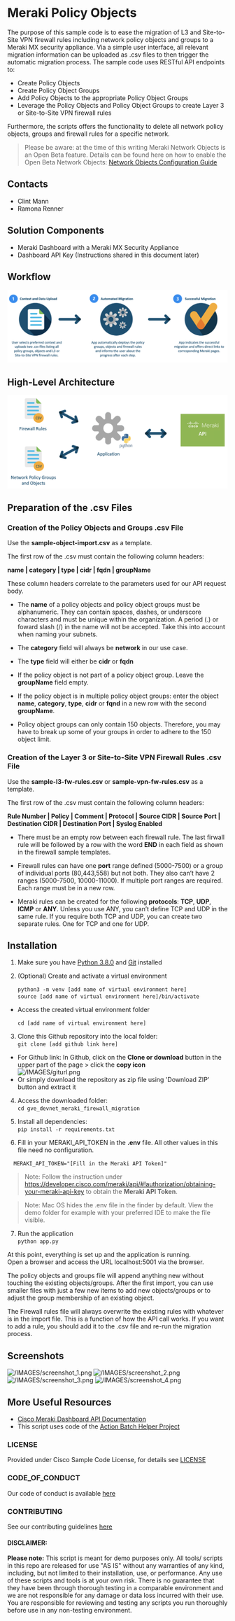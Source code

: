 # Meraki Policy Objects
The purpose of this sample code is to ease the migration of L3 and Site-to-Site VPN firewall rules including network policy objects and groups to a Meraki MX security appliance. Via a simple user interface, all relevant migration information can be uploaded as .csv files to then trigger the automatic migration process. The sample code uses RESTful API endpoints to:

* Create Policy Objects
* Create Policy Object Groups
* Add Policy Objects to the appropriate Policy Object Groups
* Leverage the Policy Objects and Policy Object Groups to create Layer 3 or Site-to-Site VPN firewall rules

Furthermore, the scripts offers the functionality to delete all network policy objects, groups and firewall rules for a specific network.

  > Please be aware: at the time of this writing Meraki Network Objects is an Open Beta feature. Details can be found here on how to enable the Open Beta Network Objects: [Network Objects Configuration Guide](https://documentation.meraki.com/MX/Firewall_and_Traffic_Shaping/Network_Objects_Configuration_Guide)


## Contacts
* Clint Mann
* Ramona Renner

## Solution Components
* Meraki Dashboard with a Meraki MX Security Appliance
* Dashboard API Key (Instructions shared in this document later)

## Workflow
![/IMAGES/migration_workflow.png](/IMAGES/migration_workflow.png)

## High-Level Architecture
![/IMAGES/migration_workflow.png](/IMAGES/migration_high_level.png)

## Preparation of the .csv Files

### Creation of the Policy Objects and Groups .csv File 

Use the **sample-object-import.csv** as a template.  

The first row of the .csv must contain the following column headers:  

**name | category | type | cidr | fqdn | groupName**

These column headers correlate to the parameters used for our API request body.

* The **name** of a policy objects and policy object groups must be alphanumeric. They can contain spaces, dashes, or underscore characters and must be unique within the organization. A period (.) or foward slash (/) in the name will not be accepted. Take this into account when naming your subnets.  

* The **category** field will always be **network** in our use case.

* The **type** field will either be **cidr** or **fqdn**

* If the policy object is not part of a policy object group. Leave the **groupName** field empty.

* If the policy object is in multiple policy object groups: enter the object **name**, **category**, **type**, **cidr** or **fqnd** in a new row with the second **groupName**.

* Policy object groups can only contain 150 objects. Therefore, you may have to break up some of your groups in order to adhere to the 150 object limit.

### Creation of the Layer 3 or Site-to-Site VPN Firewall Rules .csv File  

Use the **sample-l3-fw-rules.csv** or **sample-vpn-fw-rules.csv** as a template.  

The first row of the .csv must contain the following column headers:

**Rule Number | Policy | Comment | Protocol | Source CIDR | Source Port | Destination CIDR | Destination Port | Syslog Enabled**

* There must be an empty row between each firewall rule. The last firwall rule will be followed by a row with the word **END** in each field as shown in the firewall sample templates.

* Firewall rules can have one **port** range defined (5000-7500) or a group of individual ports (80,443,558) but not both. They also can’t have 2 ranges (5000-7500, 10000-11000). If multiple port ranges are required. Each range must be in a new row.

* Meraki rules can be created for the following **protocols**: **TCP**, **UDP**, **ICMP** or **ANY**. Unless you use ANY, you can’t define TCP and UDP in the same rule. If you require both TCP and UDP, you can create two separate rules. One for TCP and one for UDP.


## Installation

1. Make sure you have [Python 3.8.0](https://www.python.org/downloads/) and [Git](https://git-scm.com/book/en/v2/Getting-Started-Installing-Git) installed

2.	(Optional) Create and activate a virtual environment 
    ```
    python3 -m venv [add name of virtual environment here] 
    source [add name of virtual environment here]/bin/activate
    ```
  * Access the created virtual environment folder
    ```
    cd [add name of virtual environment here] 
    ```

3. Clone this Github repository into the local folder:  
  ```git clone [add github link here]```
  * For Github link: 
      In Github, click on the **Clone or download** button in the upper part of the page > click the **copy icon**  
      ![/IMAGES/giturl.png](/IMAGES/giturl.png)
  * Or simply download the repository as zip file using 'Download ZIP' button and extract it

4. Access the downloaded folder:  
    ```cd gve_devnet_meraki_firewall_migration```

5. Install all dependencies:  
  ```pip install -r requirements.txt```

6. Fill in your MERAKI_API_TOKEN in the **.env** file. All other values in this file need no configuration.     
      
  ```  
    MERAKI_API_TOKEN="[Fill in the Meraki API Token]"
  ```
  > Note: Follow the instruction under https://developer.cisco.com/meraki/api/#!authorization/obtaining-your-meraki-api-key to obtain the **Meraki API Token**.

  > Note: Mac OS hides the .env file in the finder by default. View the demo folder for example with your preferred IDE to make the file visible.

7. Run the application   
  ```python app.py```


At this point, everything is set up and the application is running.   
Open a browser and access the URL localhost:5001 via the browser.

The policy objects and groups file will append anything new without touching the existing objects/groups. After the first import, you can use smaller files with just a few new items to add new objects/groups or to adjust the group membership of an existing object.

The Firewall rules file will always overwrite the existing rules with whatever is in the import file. This is a function of how the API call works. If you want to add a rule, you should add it to the .csv file and re-run the migration process.


## Screenshots

![/IMAGES/screenshot_1.png](/IMAGES/screenshot_1.png)
![/IMAGES/screenshot_2.png](/IMAGES/screenshot_2.png)
![/IMAGES/screenshot_3.png](/IMAGES/screenshot_3.png)
![/IMAGES/screenshot_4.png](/IMAGES/screenshot_4.png)


## More Useful Resources
 - [Cisco Meraki Dashboard API Documentation](https://developer.cisco.com/meraki/api-v1/)
 - This script uses code of the [Action Batch Helper Project](https://github.com/TKIPisalegacycipher/Action-Batch-Helper)


### LICENSE

Provided under Cisco Sample Code License, for details see [LICENSE](LICENSE.md)

### CODE_OF_CONDUCT

Our code of conduct is available [here](CODE_OF_CONDUCT.md)

### CONTRIBUTING

See our contributing guidelines [here](CONTRIBUTING.md)

#### DISCLAIMER:
<b>Please note:</b> 
This script is meant for demo purposes only. All tools/ scripts in this repo are released for use "AS IS" without any warranties of any kind, including, but not limited to their installation, use, or performance. Any use of these scripts and tools is at your own risk. There is no guarantee that they have been through thorough testing in a comparable environment and we are not responsible for any damage or data loss incurred with their use.
You are responsible for reviewing and testing any scripts you run thoroughly before use in any non-testing environment.

  

  

